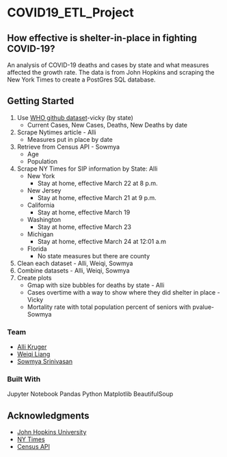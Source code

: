 # COVID19_ETL_Project
## How effective is shelter-in-place in fighting COVID-19?
An analysis of COVID-19 deaths and cases by state and what measures affected the growth rate. The data is from John Hopkins and scraping the New York Times to create a PostGres SQL database.

## Getting Started

1. Use [WHO github dataset](https://github.com/WorldHealthOrganization/app)-vicky (by state)
    - Current Cases, New Cases, Deaths, New Deaths by date
2. Scrape Nytimes article - Alli
    - Measures put in place by date
3. Retrieve from Census API - Sowmya
    - Age
    - Population
4. Scrape NY Times for SIP information by State: Alli
    - New York
        - Stay at home, effective March 22 at 8 p.m.
    - New Jersey
        - Stay at home, effective March 21 at 9 p.m.
    - California
        - Stay at home, effective March 19
    - Washington
        - Stay at home, effective March 23
    - Michigan
        - Stay at home, effective March 24 at 12:01 a.m
    - Florida
        - No state measures but there are county
5. Clean each dataset - Alli, Weiqi, Sowmya
6. Combine datasets - Alli, Weiqi, Sowmya
7. Create plots
    - Gmap with size bubbles for deaths by state - Alli
    - Cases overtime with a way to show where they did shelter in place - Vicky
    - Mortality rate with total population percent  of seniors with pvalue- Sowmya

### Team
- [Alli Kruger](https://github.com/positivelyalli)
- [Weiqi Liang](https://github.com/liangweiqi2)
- [Sowmya Srinivasan](https://github.com/sowmyasrinivasan)


### Built With

Jupyter Notebook
Pandas
Python
Matplotlib
BeautifulSoup


## Acknowledgments

* [John Hopkins University](https://github.com/CSSEGISandData/COVID-19/blob/master/csse_covid_19_data/csse_covid_19_daily_reports/03-25-2020.csv)
* [NY Times](https://www.nytimes.com/interactive/2020/us/coronavirus-stay-at-home-order.html )
* [Census API](https://www.census.gov/data/developers.html)
